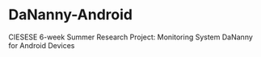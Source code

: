 # DaNanny-Android
CIESESE 6-week Summer Research Project: Monitoring System DaNanny for Android Devices
